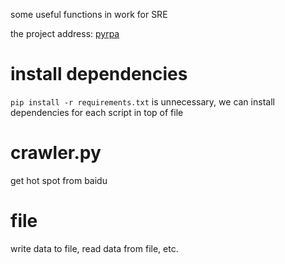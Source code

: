 
some useful functions in work for SRE

the project address: [pyrpa](https://github.com/otfsenter/pyrpa)

# install dependencies

`pip install -r requirements.txt` is unnecessary,
we can install dependencies for each script in top of file

# crawler.py

get hot spot from baidu

# file

write data to file, read data from file, etc.

